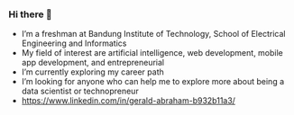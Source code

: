 ### Hi there 👋
- I’m a freshman at Bandung Institute of Technology, School of Electrical Engineering and Informatics
- My field of interest are artificial intelligence, web development, mobile app development, and entrepreneurial
- I’m currently exploring my career path
- I’m looking for anyone who can help me to explore more about being a data scientist or technopreneur
- https://www.linkedin.com/in/gerald-abraham-b932b11a3/

<!--
**geraldabrhm/geraldabrhm** is a ✨ _special_ ✨ repository because its `README.md` (this file) appears on your GitHub profile.

